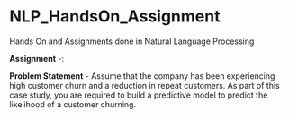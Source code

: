 # NLP_HandsOn_Assignment
Hands On and Assignments done in Natural Language Processing



**Assignment** -:

**Problem Statement** - Assume that the company has been experiencing high customer churn and a reduction in repeat 
customers. As part of this case study, you are required to build a predictive model to predict the 
likelihood of a customer churning.
